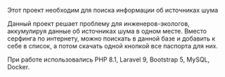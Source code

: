 Этот проект необходим для поиска информации об источниках шума

Данный проект решает проблему для инженеров-экологов, аккумулируя данные об источниках шума в одном месте.
Вместо серфинга по интернету, можно поискать в данной базе и добавить к себе в список, а потом скачать одной кнопкой все паспорта для них.

При работе использовались PHP 8.1, Laravel 9, Bootstrap 5, MySQL, Docker.

